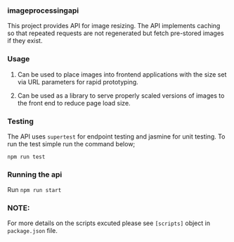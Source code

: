 ### imageprocessingapi

This project provides API for image resizing. The API implements caching so that repeated requests are not regenerated but fetch pre-stored images if they exist.

### Usage
 1. Can be used to place images into frontend applications with the size set via URL parameters for rapid prototyping.

 2. Can be used as a library to serve properly scaled versions of images to the front end to reduce page load size.


### Testing
The API uses `supertest` for endpoint testing and jasmine for unit testing. To run the test simple run the command below;

```
npm run test

```

### Running the api

Run `npm run start`
 

### NOTE:
For more details on the scripts excuted please see  `[scripts]` object in `package.json` file.